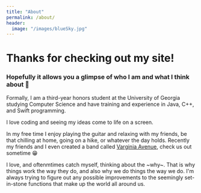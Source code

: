 ```yaml
---
title: "About"
permalink: /about/
header:
  image: "/images/blueSky.jpg"
---
```


# Thanks for checking out my site!
### Hopefully it allows you a glimpse of who I am and what I think about 🙂

Formally, I am a third-year honors student at the University of Georgia studying Computer Science and have training and experience in Java, C++, and Swift programming.

I love coding and seeing my ideas come to life on a screen.

In my free time I enjoy playing the guitar and relaxing with my friends, be that chilling at home, going on a hike, or whatever the day holds. Recently my friends and I even created a band called [Varginia Avenue](https://open.spotify.com/artist/19xwlFclYPc41jLJa4vEeH?si=n87Sj7zQSV6wizNcbRxW_g), check us out sometime 😁

I love, and oftenmtimes catch myself, thinking about the ~why~. That is why things work the way they do, and also why we do things the way we do. I'm always trying to figure out any possible improvements to the seemingly set-in-stone functions that make up the world all around us.
